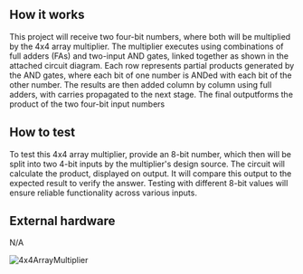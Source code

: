 <!---

This file is used to generate your project datasheet. Please fill in the information below and delete any unused
sections.

You can also include images in this folder and reference them in the markdown. Each image must be less than
512 kb in size, and the combined size of all images must be less than 1 MB.
-->

## How it works

This project will receive two four-bit numbers, where both will be multiplied by the 4x4 array multiplier. 
The multiplier executes using combinations of full adders (FAs) and two-input AND gates, linked together as
shown in the attached circuit diagram. Each row represents partial products generated by the AND gates, 
where each bit of one number is ANDed with each bit of the other number. The results are then added column by
column using full adders, with carries propagated to the next stage. The final outputforms the product of the
two four-bit input numbers

## How to test

To test this 4x4 array multiplier, provide an 8-bit number, which then will be split into two 4-bit inputs by the multiplier's
design source. The circuit will calculate the product, displayed on output. It will compare this output to the expected result
to verify the answer. Testing with different 8-bit values will ensure reliable functionality across various inputs.

## External hardware
N/A

![4x4ArrayMultiplier](https://github.com/user-attachments/assets/330fd08e-401f-4584-9669-e65a4ceb8b18)
